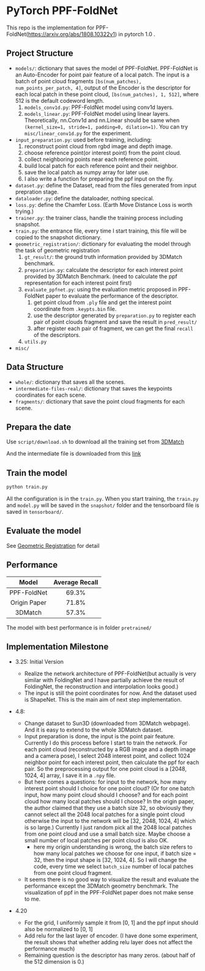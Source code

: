 # PyTorch PPF-FoldNet
This repo is the implementation for PPF-FoldNet(https://arxiv.org/abs/1808.10322v1) in pytorch 1.0 . 

## Project Structure

- `models/`: dictionary that saves the model of PPF-FoldNet. PPF-FoldNet is an Auto-Encoder for point pair feature of a local patch. The input is a batch of point cloud fragments `[bs(num_patches), num_points_per_patch, 4]`, output of the Encoder is the descriptor for each local patch in these point cloud, `[bs(num_patches), 1, 512]`, where 512 is the default codeword length.
    1. `models_conv1d.py`: PPF-FoldNet model using conv1d layers.
    2. `models_linear.py`: PPF-FoldNet model using linear layers. Theoretically, nn.Conv1d and nn.Linear should be same when `(kernel_size=1, stride=1, padding=0, dilation=1)`. You can try `misc/linear_conv1d.py` for the experiment.
- `input_preparation.py`: used before training, including: 
    1. reconstruct point cloud from  rgbd image and depth image.
    2. choose reference point(or interest point) from the point cloud.
    3. collect neighboring points near each reference point.
    4. build local patch for each reference point and their neighbor.
    5. save the local patch as numpy array for later use.
    6. I also write a function for preparing the ppf input on the fly.
- `dataset.py`: define the Dataset, read from the files generated from input prepration stage.
- `dataloader.py`: define the dataloader, nothing specical.
- `loss.py`: define the Chamfer Loss. (Earth Move Distance Loss is worth trying.)
- `trainer.py`: the trainer class, handle the training process including snapshot.
- `train.py`: the entrance file, every time I start training, this file will be copied to the snapshot dictionary.
- `geometric_registration/`: dictionary for evaluating the model through the task of geometric registration
    1. `gt_result/`: the ground truth information provided by 3DMatch benchmark.
    2. `preparation.py`: calculate the descriptor for each interest point provided by 3DMatch Benchmark. (need to calculate the ppf representation for each interest point first)
    3. `evaluate_ppfnet.py`: using the evaluation metric proposed in PPF-FoldNet paper to evaluate the performance of the descriptor.
        1. get point cloud from `.ply` file and get the interest point coordinate from `.keypts.bin` file.
        2. use the descriptor generated by `preparation.py` to register each pair of point clouds fragment and save the result in `pred_result/`
        3. after register each pair of fragment, we can get the final `recall` of the descriptors.
    4. `utils.py`
 - `misc/`
 
## Data Structure

- `whole/`: dictionary that saves all the scenes. 
- `intermediate-files-real/`: dictionary that saves the keypoints coordinates for each scene.
- `fragments/`: dictionary that save the point cloud fragments for each scene.

## Prepara the date

Use `script/download.sh` to download all the training set from [3DMatch](http://3dmatch.cs.princeton.edu/)

And the intermediate file is downloaded from this [link](http://vision.princeton.edu/projects/2016/3DMatch/downloads/scene-fragments/intermediate-files-real.zip)

## Train the model

```bash
python train.py 
```

All the configuration is in the `train.py`. When you start training, the `train.py` and `model.py` will be saved in the `snapshot/` folder and the tensorboard file is saved in `tensorboard/`.

## Evaluate the model

See [Geometric Registration](https://github.com/XuyangBai/PPF-FoldNet/tree/master/geometric_registration) for detail

## Performance

| Model | Average Recall |  
| :---: | :---: | 
| PPF-FoldNet | 69.3% | 
| Origin Paper| 71.8% | 
| 3DMatch     | 57.3% |  

The model with best performance is in folder `pretrained/`

## Implementation Milestone
- 3.25: Initial Version
    - Realize the network architecture of PPF-FoldNet(but actually is very similar with FoldingNet and I have partially achieve the result of FoldingNet, the reconstruction and interpolation looks good.)
    - The input is still the point coordinates for now. And the dataset used is ShapeNet. This is the main aim of next step implementation.
    
- 4.8:
    - Change dataset to Sun3D (downloaded from 3DMatch webpage). And it is easy to extend to the whole 3DMatch dataset.
    - Input preparation is done, the input is the point pair feature. Currently I do this process before I start to train the network. For each point cloud (reconstructed by a RGB image and a depth image and a camera pose), I select 2048 interest point, and collect 1024 neighbor point for each interest point, then calculate the ppf for each pair. So the preprocessing output for one point cloud is a [2048, 1024, 4] array, I save it in a `.npy` file. 
    - But here comes a questions: for input to the network, how many interest point should I choice for one point cloud? (Or for one batch input, how many point cloud should I choose? and for each point cloud how many local patches should I choose? In the origin paper, the author claimed that they use a batch size 32, so obviously they cannot select all the 2048 local patches for a single point cloud otherwise the input to the network will be [32, 2048, 1024, 4] which is so large.) Currently I just random pick all the 2048 local patches from one point cloud and use a small batch size. Maybe choose a small number of local patches per point cloud is also OK.
        - here my origin understanding is wrong, the batch size refers to how many local patches we choose for one input, if batch size = 32, then the input shape is [32, 1024, 4]. So I will change the code, every time we select `batch_size` number of local patches from one point cloud fragment.
    - It seems there is no good way to visualize the result and evaluate the performance except the 3DMatch geometry benchmark. The visualization of ppf in the PPF-FoldNet paper does not make sense to me.

- 4.20
    - For the grid, I uniformly sample it from [0, 1] and the ppf input should also be normalized to [0, 1]
    - Add relu for the last layer of encoder. (I have done some experiment, the result shows that whether adding relu layer does not affect the performance much)
    - Remaining question is the descriptor has many zeros. (about half of the 512 dimension is 0.)
    


